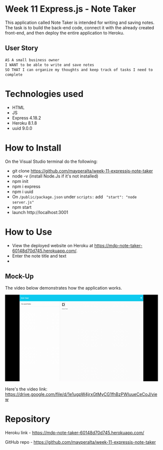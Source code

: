 # Week 11 Express.js - Note Taker  

This application called Note Taker is intended for writing and saving notes.  The task is to build the back-end code, connect it with the already created front-end, and then deploy the entire application to Heroku. 

## User Story

```
AS A small business owner
I WANT to be able to write and save notes
SO THAT I can organize my thoughts and keep track of tasks I need to complete
```

# Technologies used

* HTML
* JS
* Express 4.18.2
* Heroku 8.1.8
* uuid 9.0.0

# How to Install

On the Visual Studio terminal do the following: 

* git clone https://github.com/mayperalta/week-11-expressjs-note-taker
* node -v (install Node.Js if it's not installed)
* npm init
* npm i express
* npm i uuid
* On `/public/package.json` under `scripts:` add ` "start": "node server.js"` 
* npm start
* launch http://localhost:3001

# How to Use 

* View the deployed website on Heroku at https://mdp-note-taker-60148d70d745.herokuapp.com/.
* Enter the note title and text
* 




## Mock-Up

The video below demonstrates how the application works. 

![Watch video](./public/assets/image/note-taker.gif)

Here's the video link: https://drive.google.com/file/d/1e1ugpW4jrxGtMyCG1fhBzPWIuueCeCoJ/view

# Repository

Heroku link - https://mdp-note-taker-60148d70d745.herokuapp.com/

GitHub repo - https://github.com/mayperalta/week-11-expressjs-note-taker